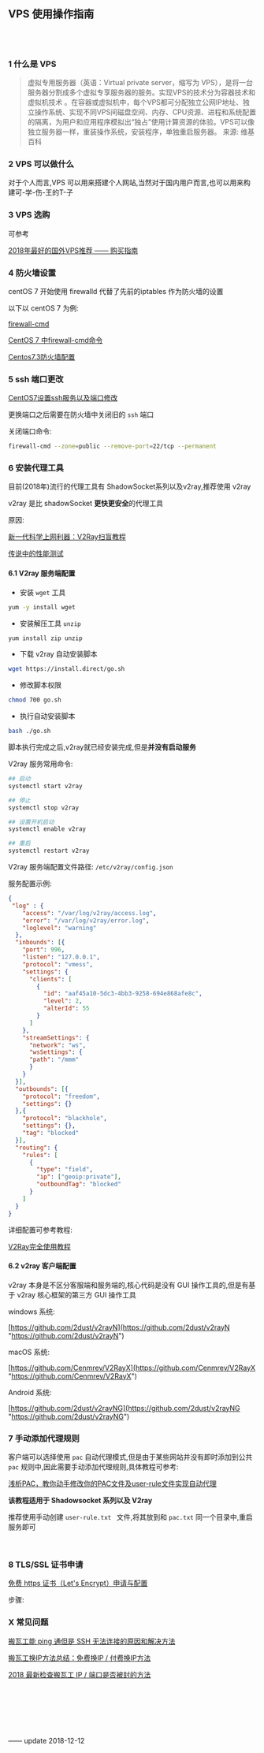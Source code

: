## VPS 使用操作指南  


​    
​
### 1 什么是 VPS 
>虚拟专用服务器（英语：Virtual private server，缩写为 VPS），是将一台服务器分割成多个虚拟专享服务器的服务。实现VPS的技术分为容器技术和虚拟机技术 。在容器或虚拟机中，每个VPS都可分配独立公网IP地址、独立操作系统、实现不同VPS间磁盘空间、内存、CPU资源、进程和系统配置的隔离，为用户和应用程序模拟出“独占”使用计算资源的体验。VPS可以像独立服务器一样，重装操作系统，安装程序，单独重启服务器。
> 来源: 维基百科

### 2 VPS 可以做什么  

对于个人而言,VPS 可以用来搭建个人网站,当然对于国内用户而言,也可以用来构建可-学-伤-王的T-子  



### 3 VPS 选购  

可参考  

[2018年最好的国外VPS推荐 —— 购买指南](https://www.banwagonghost.net/2018_nian_zui_hao_de_guo_wai_vps_tui_jian_gou_mai_zhi_nan/ "https://www.banwagonghost.net/2018_nian_zui_hao_de_guo_wai_vps_tui_jian_gou_mai_zhi_nan/")    



### 4 防火墙设置  

centOS 7 开始使用 firewalld 代替了先前的iptables 作为防火墙的设置  

以下以 centOS 7 为例:  

[firewall-cmd](https://wangchujiang.com/linux-command/c/firewall-cmd.html "https://wangchujiang.com/linux-command/c/firewall-cmd.html")  

[CentOS 7 中firewall-cmd命令](https://www.jianshu.com/p/411274f96492 "https://www.jianshu.com/p/411274f96492")  

[Centos7.3防火墙配置](https://www.cnblogs.com/xxoome/p/7115614.html "https://www.cnblogs.com/xxoome/p/7115614.html")  



### 5 ssh 端口更改  

[CentOS7设置ssh服务以及端口修改](https://blog.csdn.net/Mrqiang9001/article/details/78308830 "https://blog.csdn.net/Mrqiang9001/article/details/78308830")  

更换端口之后需要在防火墙中关闭旧的 `ssh` 端口  

关闭端口命令:  

```bash
firewall-cmd --zone=public --remove-port=22/tcp --permanent
```



### 6 安装代理工具  

目前(2018年)流行的代理工具有 ShadowSocket系列以及v2ray,推荐使用 v2ray  

v2ray 是比 shadowSocket **更快更安全**的代理工具  

原因:    

[新一代科学上网利器：V2Ray扫盲教程 ](http://blog.whiterabbitxyj.com/2018/08/31/V2Ray/ "http://blog.whiterabbitxyj.com/2018/08/31/V2Ray/")  

[传说中的性能测试](https://steemit.com/cn/@v2ray/3cjiux "https://steemit.com/cn/@v2ray/3cjiux")    



#### 6.1 V2ray 服务端配置    

- 安装 `wget` 工具  

```bash
yum -y install wget
```

- 安装解压工具 `unzip`  

```bash
yum install zip unzip
```

- 下载 v2ray 自动安装脚本  

```bash
wget https://install.direct/go.sh
```

- 修改脚本权限  

```bash
chmod 700 go.sh
```

- 执行自动安装脚本  

```bash
bash ./go.sh
```

脚本执行完成之后,v2ray就已经安装完成,但是**并没有启动服务**  

V2ray 服务常用命令:  

```bash
## 启动
systemctl start v2ray

## 停止
systemctl stop v2ray

## 设置开机启动
systemctl enable v2ray

## 重启
systemctl restart v2ray
```

V2ray 服务端配置文件路径: `/etc/v2ray/config.json`  

服务配置示例:  

```json
{
 "log" : {
    "access": "/var/log/v2ray/access.log",
    "error": "/var/log/v2ray/error.log",
    "loglevel": "warning"
  },
  "inbounds": [{
    "port": 996,
    "listen": "127.0.0.1",
    "protocol": "vmess",
    "settings": {
      "clients": [
        {
          "id": "aaf45a10-5dc3-4bb3-9258-694e868afe8c",
          "level": 2,
          "alterId": 55
        }
      ]
    },
    "streamSettings": {
      "network": "ws",
      "wsSettings": {
      "path": "/mmm"
      }
    }
  }],
  "outbounds": [{
    "protocol": "freedom",
    "settings": {}
  },{
    "protocol": "blackhole",
    "settings": {},
    "tag": "blocked"
  }],
  "routing": {
    "rules": [
      {
        "type": "field",
        "ip": ["geoip:private"],
        "outboundTag": "blocked"
      }
    ]
  }
}
```



详细配置可参考教程:  

[V2Ray完全使用教程](https://yuan.ga/v2ray-complete-tutorial/ "https://yuan.ga/v2ray-complete-tutorial/")    



#### 6.2 v2ray 客户端配置  

v2ray 本身是不区分客服端和服务端的,核心代码是没有 GUI 操作工具的,但是有基于 v2ray 核心框架的第三方 GUI 操作工具  

windows 系统:  

[https://github.com/2dust/v2rayN](https://github.com/2dust/v2rayN "https://github.com/2dust/v2rayN")  

macOS 系统:  

[https://github.com/Cenmrev/V2RayX](https://github.com/Cenmrev/V2RayX "https://github.com/Cenmrev/V2RayX")  

Android 系统:  

[https://github.com/2dust/v2rayNG](https://github.com/2dust/v2rayNG "https://github.com/2dust/v2rayNG")  



### 7 手动添加代理规则  

客户端可以选择使用 `pac` 自动代理模式,但是由于某些网站并没有即时添加到公共 `pac` 规则中,因此需要手动添加代理规则,具体教程可参考:  

[浅析PAC，教你动手修改你的PAC文件及user-rule文件实现自动代理](https://www.cnblogs.com/edward2013/p/5560836.html "https://www.cnblogs.com/edward2013/p/5560836.html")  

**该教程适用于 Shadowsocket 系列以及 V2ray**  

推荐使用手动创建 `user-rule.txt ` 文件,将其放到和 `pac.txt` 同一个目录中,重启服务即可  

​    

### 8 TLS/SSL 证书申请  

[免费 https 证书（Let's Encrypt）申请与配置](https://keelii.github.io/2016/06/12/free-https-cert-lets-encrypt-apply-install "https://keelii.github.io/2016/06/12/free-https-cert-lets-encrypt-apply-install")  

步骤:  







### X 常见问题    

[搬瓦工能 ping 通但是 SSH 无法连接的原因和解决方法](https://www.bandwagonhost.net/1990.html "https://www.bandwagonhost.net/1990.html")      

[搬瓦工换IP方法总结：免费换IP / 付费换IP方法](https://www.bandwagonhost.net/1983.html "https://www.bandwagonhost.net/1983.html")    

[2018 最新检查搬瓦工 IP / 端口是否被封的方法](https://www.bandwagonhost.net/1934.html "https://www.bandwagonhost.net/1934.html")  
    
​    
​    
​    
​    
​    
​    
—— update 2018-12-12  














